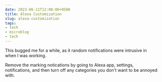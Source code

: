 ```yaml
---
date: 2023-06-11T12:00:00+0500
title: Alexa Customization
slug: alexa-customization
tags:
- tech
- microblog
- tech
---
```


This bugged me for a while, as it random notifications were intrusive in when I was working.

Remove the marking notications by going to Alexa app, settings, notifications, and then turn off any categories you don't want to be annoyed with.
